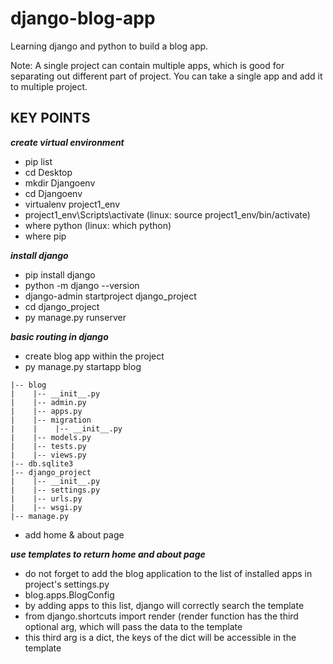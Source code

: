 # django-blog-app

Learning django and python to build a blog app.

Note: A single project can contain multiple apps, which is good for separating out different part of project. You can take a single app and add it to multiple project.


## KEY POINTS
__*create virtual environment*__
*	pip list
*	cd Desktop
*	mkdir Djangoenv
*	cd Djangoenv
*	virtualenv project1_env
*	project1_env\Scripts\activate   (linux: source project1_env/bin/activate)
*	where python   (linux: which python)
*	where pip
	
__*install django*__
*	pip install django
*	python -m django --version
*	django-admin startproject django_project
*	cd django_project
*	py manage.py runserver

__*basic routing in django*__
*	create blog app within the project
*	py manage.py startapp blog
```
|-- blog
|    |-- __init__.py
|    |-- admin.py
|    |-- apps.py
|    |-- migration
|    |    |-- __init__.py 
|    |-- models.py
|    |-- tests.py
|    |-- views.py
|-- db.sqlite3
|-- django_project
|    |-- __init__.py
|    |-- settings.py
|    |-- urls.py
|    |-- wsgi.py
|-- manage.py
```
*	add home & about page

__*use templates to return home and about page*__
*	do not forget to add the blog application to the list of installed apps in project's settings.py
*	blog.apps.BlogConfig
*	by adding apps to this list, django will correctly search the template
*	from django.shortcuts import render  (render function has the third optional arg, which will pass the data to the template
*	this third arg is a dict, the keys of the dict will be accessible in the template
